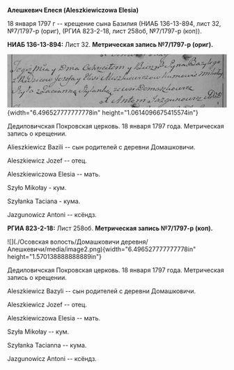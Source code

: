 **Алешкевич Елеся (Aleszkiewiczowa Elesia)**

18 января 1797 г -- крещение сына Базилия (НИАБ 136-13-894, лист 32,
№7/1797-р (ориг), (РГИА 823-2-18, лист 258об, №7/1797-р (коп)).

**НИАБ 136-13-894:** Лист 32. **Метрическая запись №7/1797-р (ориг).**

![](./media/389c14a47c0c05daff2f1346866d0924d3b659e8.png){width="6.496527777777778in"
height="1.0614096675415574in"}

Дедиловичская Покровская церковь. 18 января 1797 года. Метрическая
запись о крещении.

Alieszkiewicz Bazili -- сын родителей с деревни Домашковичи.

Aleszkiewicz Jozef -- отец.

Aleszkiewiczowa Elesia -- мать.

Szyło Mikołay - кум.

Szyłanka Taciana - кума.

Jazgunowicz Antoni -- ксёндз.

**РГИА 823-2-18:** Лист 258об. **Метрическая запись №7/1797-р (коп).**

![](./Осовская волость/Домашковичи деревня/Алешкевичи/media/image2.png){width="6.496527777777778in"
height="1.570138888888889in"}

Дедиловичская Покровская церковь. 18 января 1797 года. Метрическая
запись о крещении.

Aleszkiewicz Bazyli -- сын родителей с деревни Домашковичи.

Aleszkiewicz Jozef -- отец.

Aleszkiewiczowa Elesia -- мать.

Szyła Mikołay -- кум.

Szyłanka Tacianna -- кума.

Jazgunowicz Antoni -- ксёндз.

